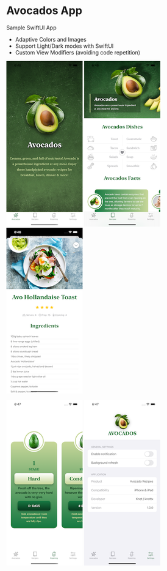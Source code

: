 # Avocados App
Sample SwiftUI App
- Adaptive Colors and Images
- Support Light/Dark modes with SwiftUI
- Custom View Modifiers (avoiding code repetition)

![ScreenShot](ScreenShot/ss1.png) ![ScreenShot](ScreenShot/ss2.png) ![ScreenShot](ScreenShot/ss3.png)

![ScreenShot](ScreenShot/ss4.png) ![ScreenShot](ScreenShot/ss5.png)
